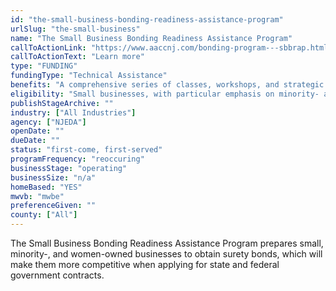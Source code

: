 ```yaml
---
id: "the-small-business-bonding-readiness-assistance-program"
urlSlug: "the-small-business"
name: "The Small Business Bonding Readiness Assistance Program"
callToActionLink: "https://www.aaccnj.com/bonding-program---sbbrap.html"
callToActionText: "Learn more"
type: "FUNDING"
fundingType: "Technical Assistance"
benefits: "A comprehensive series of classes, workshops, and strategic counseling sessions covering a variety of topics relevant to small businesses in all sectors."
eligibility: "Small businesses, with particular emphasis on minority- and woman-owned businesses."
publishStageArchive: ""
industry: ["All Industries"]
agency: ["NJEDA"]
openDate: ""
dueDate: ""
status: "first-come, first-served"
programFrequency: "reoccuring"
businessStage: "operating"
businessSize: "n/a"
homeBased: "YES"
mwvb: "mwbe"
preferenceGiven: ""
county: ["All"]
---
```


The Small Business Bonding Readiness Assistance Program prepares small, minority-, and women-owned businesses to obtain surety bonds, which will make them more competitive when applying for state and federal government contracts.
